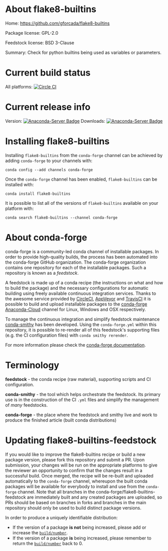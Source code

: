 About flake8-builtins
=====================

Home: https://github.com/gforcada/flake8-builtins

Package license: GPL-2.0

Feedstock license: BSD 3-Clause

Summary: Check for python builtins being used as variables or parameters.



Current build status
====================

All platforms: [![Circle CI](https://circleci.com/gh/conda-forge/flake8-builtins-feedstock.svg?style=shield)](https://circleci.com/gh/conda-forge/flake8-builtins-feedstock)

Current release info
====================
Version: [![Anaconda-Server Badge](https://anaconda.org/conda-forge/flake8-builtins/badges/version.svg)](https://anaconda.org/conda-forge/flake8-builtins)
Downloads: [![Anaconda-Server Badge](https://anaconda.org/conda-forge/flake8-builtins/badges/downloads.svg)](https://anaconda.org/conda-forge/flake8-builtins)

Installing flake8-builtins
==========================

Installing `flake8-builtins` from the `conda-forge` channel can be achieved by adding `conda-forge` to your channels with:

```
conda config --add channels conda-forge
```

Once the `conda-forge` channel has been enabled, `flake8-builtins` can be installed with:

```
conda install flake8-builtins
```

It is possible to list all of the versions of `flake8-builtins` available on your platform with:

```
conda search flake8-builtins --channel conda-forge
```


About conda-forge
=================

conda-forge is a community-led conda channel of installable packages.
In order to provide high-quality builds, the process has been automated into the
conda-forge GitHub organization. The conda-forge organization contains one repository
for each of the installable packages. Such a repository is known as a *feedstock*.

A feedstock is made up of a conda recipe (the instructions on what and how to build
the package) and the necessary configurations for automatic building using freely
available continuous integration services. Thanks to the awesome service provided by
[CircleCI](https://circleci.com/), [AppVeyor](http://www.appveyor.com/)
and [TravisCI](https://travis-ci.org/) it is possible to build and upload installable
packages to the [conda-forge](https://anaconda.org/conda-forge)
[Anaconda-Cloud](http://docs.anaconda.org/) channel for Linux, Windows and OSX respectively.

To manage the continuous integration and simplify feedstock maintenance
[conda-smithy](http://github.com/conda-forge/conda-smithy) has been developed.
Using the ``conda-forge.yml`` within this repository, it is possible to re-render all of
this feedstock's supporting files (e.g. the CI configuration files) with ``conda smithy rerender``.

For more information please check the [conda-forge documentation](https://conda-forge.org/docs/).

Terminology
===========

**feedstock** - the conda recipe (raw material), supporting scripts and CI configuration.

**conda-smithy** - the tool which helps orchestrate the feedstock.
                   Its primary use is in the construction of the CI ``.yml`` files
                   and simplify the management of *many* feedstocks.

**conda-forge** - the place where the feedstock and smithy live and work to
                  produce the finished article (built conda distributions)


Updating flake8-builtins-feedstock
==================================

If you would like to improve the flake8-builtins recipe or build a new
package version, please fork this repository and submit a PR. Upon submission,
your changes will be run on the appropriate platforms to give the reviewer an
opportunity to confirm that the changes result in a successful build. Once
merged, the recipe will be re-built and uploaded automatically to the
`conda-forge` channel, whereupon the built conda packages will be available for
everybody to install and use from the `conda-forge` channel.
Note that all branches in the conda-forge/flake8-builtins-feedstock are
immediately built and any created packages are uploaded, so PRs should be based
on branches in forks and branches in the main repository should only be used to
build distinct package versions.

In order to produce a uniquely identifiable distribution:
 * If the version of a package **is not** being increased, please add or increase
   the [``build/number``](http://conda.pydata.org/docs/building/meta-yaml.html#build-number-and-string).
 * If the version of a package **is** being increased, please remember to return
   the [``build/number``](http://conda.pydata.org/docs/building/meta-yaml.html#build-number-and-string)
   back to 0.